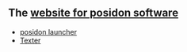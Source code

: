 ## The [website for posidon software](https://posidon.io)
 - [posidon launcher](https://play.google.com/store/apps/details?id=posidon.launcher)
 - [Texter](https://posidon.io/texter)

